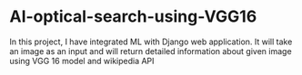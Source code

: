 # AI-optical-search-using-VGG16
In this project, I have integrated ML with Django web application. It will take an image as an input and will return detailed information about given image using VGG 16 model and wikipedia API
